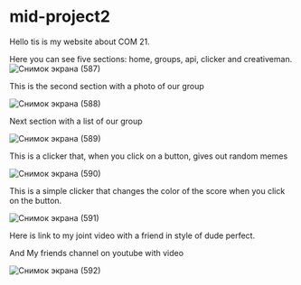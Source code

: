 # mid-project2

Hello tis is my website about COM 21.

Here you can see five sections: home, groups, api, clicker and creativeman.
![Снимок экрана (587)](https://user-images.githubusercontent.com/99629706/199638132-32ecd1fd-da2d-46fc-8ad0-e844e4258d6b.png)

This is the second section with a photo of our group

![Снимок экрана (588)](https://user-images.githubusercontent.com/99629706/199638393-ecaac794-843c-4e7a-aa4e-e5055c3e851a.png)

Next section with a list of our group

![Снимок экрана (589)](https://user-images.githubusercontent.com/99629706/199638518-0b32a7a9-cc37-4341-a375-3ccb644c6da6.png)

This is a clicker that, when you click on a button, gives out random memes

![Снимок экрана (590)](https://user-images.githubusercontent.com/99629706/199638900-a78f7674-e66e-44e5-8216-12516c1645f9.png)

This is a simple clicker that changes the color of the score when you click on the button.

![Снимок экрана (591)](https://user-images.githubusercontent.com/99629706/199639055-317ab86d-c33a-4d68-86ad-468255c8ff6e.png)

Here is link to my joint video with a friend in style of dude perfect.

And My friends channel on youtube with video

![Снимок экрана (592)](https://user-images.githubusercontent.com/99629706/199639242-9f0f5582-ff5e-4d43-b4ea-395aeed35384.png)
